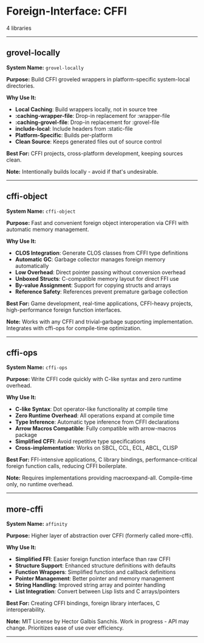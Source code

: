 # Foreign-Interface: CFFI

4 libraries

---

## grovel-locally

**System Name:** `grovel-locally`

**Purpose:** Build CFFI groveled wrappers in platform-specific system-local directories.

**Why Use It:**
- **Local Caching**: Build wrappers locally, not in source tree
- **:caching-wrapper-file**: Drop-in replacement for :wrapper-file
- **:caching-grovel-file**: Drop-in replacement for :grovel-file
- **include-local**: Include headers from :static-file
- **Platform-Specific**: Builds per-platform
- **Clean Source**: Keeps generated files out of source control

**Best For:** CFFI projects, cross-platform development, keeping sources clean.

**Note:** Intentionally builds locally - avoid if that's undesirable.

---


## cffi-object

**System Name:** `cffi-object`

**Purpose:** Fast and convenient foreign object interoperation via CFFI with automatic memory management.

**Why Use It:**
- **CLOS Integration**: Generate CLOS classes from CFFI type definitions
- **Automatic GC**: Garbage collector manages foreign memory automatically
- **Low Overhead**: Direct pointer passing without conversion overhead
- **Unboxed Structs**: C-compatible memory layout for direct FFI use
- **By-value Assignment**: Support for copying structs and arrays
- **Reference Safety**: References prevent premature garbage collection

**Best For:** Game development, real-time applications, CFFI-heavy projects, high-performance foreign function interfaces.

**Note:** Works with any CFFI and trivial-garbage supporting implementation. Integrates with cffi-ops for compile-time optimization.

---


## cffi-ops

**System Name:** `cffi-ops`

**Purpose:** Write CFFI code quickly with C-like syntax and zero runtime overhead.

**Why Use It:**
- **C-like Syntax**: Dot operator-like functionality at compile time
- **Zero Runtime Overhead**: All operations expand at compile time
- **Type Inference**: Automatic type inference from CFFI declarations
- **Arrow Macros Compatible**: Fully compatible with arrow-macros package
- **Simplified CFFI**: Avoid repetitive type specifications
- **Cross-implementation**: Works on SBCL, CCL, ECL, ABCL, CLISP

**Best For:** FFI-intensive applications, C library bindings, performance-critical foreign function calls, reducing CFFI boilerplate.

**Note:** Requires implementations providing macroexpand-all. Compile-time only, no runtime overhead.

---


## more-cffi

**System Name:** `affinity`

**Purpose:** Higher layer of abstraction over CFFI (formerly called more-cffi).

**Why Use It:**
- **Simplified FFI**: Easier foreign function interface than raw CFFI
- **Structure Support**: Enhanced structure definitions with defaults
- **Function Wrappers**: Simplified function and callback definitions
- **Pointer Management**: Better pointer and memory management
- **String Handling**: Improved string array and pointer handling
- **List Integration**: Convert between Lisp lists and C arrays/pointers

**Best For:** Creating CFFI bindings, foreign library interfaces, C interoperability.

**Note:** MIT License by Hector Galbis Sanchis. Work in progress - API may change. Prioritizes ease of use over efficiency.

---


